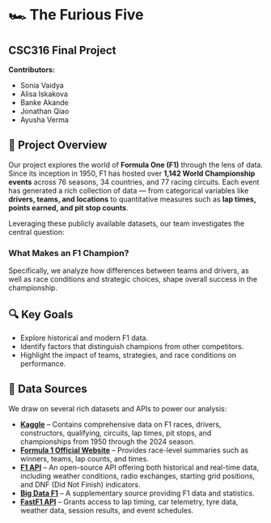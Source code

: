 # 🏎️ The Furious Five
## CSC316 Final Project

**Contributors:**
- Sonia Vaidya
- Alisa Iskakova
- Banke Akande
- Jonathan Qiao
- Ayusha Verma



## 📖 Project Overview

Our project explores the world of **Formula One (F1)** through the lens of data. Since its inception in 1950, F1 has hosted over **1,142 World Championship events** across 76 seasons, 34 countries, and 77 racing circuits. Each event has generated a rich collection of data — from categorical variables like **drivers, teams, and locations** to quantitative measures such as **lap times, points earned, and pit stop counts**.

Leveraging these publicly available datasets, our team investigates the central question:

### **What Makes an F1 Champion?**

Specifically, we analyze how differences between teams and drivers, as well as race conditions and strategic choices, shape overall success in the championship.


## 🔍 Key Goals

- Explore historical and modern F1 data.
- Identify factors that distinguish champions from other competitors.
- Highlight the impact of teams, strategies, and race conditions on performance.



## 📂 Data Sources

We draw on several rich datasets and APIs to power our analysis:

- **[Kaggle](https://www.kaggle.com/datasets/rohanrao/formula-1-world-championship-1950-2020?select=seasons.csv)** – Contains comprehensive data on F1 races, drivers, constructors, qualifying, circuits, lap times, pit stops, and championships from 1950 through the 2024 season.
- **[Formula 1 Official Website](https://www.formula1.com/en/results/2025/races)** – Provides race-level summaries such as winners, teams, lap counts, and times.
- **[F1 API](https://openf1.org/)** – An open-source API offering both historical and real-time data, including weather conditions, radio exchanges, starting grid positions, and DNF (Did Not Finish) indicators.
- **[Big Data F1](https://www.bigdataf1.com/)** – A supplementary source providing F1 data and statistics.
- **[FastF1 API](https://docs.fastf1.dev/)** – Grants access to lap timing, car telemetry, tyre data, weather data, session results, and event schedules.
